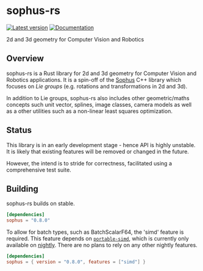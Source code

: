 # sophus-rs

[![Latest version](https://img.shields.io/crates/v/sophus.svg)](https://crates.io/crates/sophus)
[![Documentation](https://docs.rs/strasdat/badge.svg)](https://docs.rs/sophus)

2d and 3d geometry for Computer Vision and Robotics

## Overview

sophus-rs is a Rust library for 2d and 3d geometry for Computer Vision and Robotics applications.
It is a spin-off of the [Sophus](https://github.com/strasdat/Sophus) C++ library which
focuses on *Lie groups* (e.g. rotations and transformations in 2d and 3d).

In addition to Lie groups, sophus-rs also includes other geometric/maths concepts such unit vector,
splines, image classes, camera models as well as a other utilities such as a non-linear least
squares optimization.

## Status

This library is in an early development stage - hence API is highly unstable. It is likely that
existing features will be removed or changed in the future.

However, the intend is to stride for correctness, facilitated using a comprehensive test suite.

## Building

sophus-rs builds on stable.

```toml
[dependencies]
sophus = "0.8.0"
```

To allow for batch types, such as BatchScalarF64, the 'simd' feature is required. This feature
depends on [`portable-simd`](https://doc.rust-lang.org/std/simd/index.html), which is currently
only available on [nightly](https://doc.rust-lang.org/book/appendix-07-nightly-rust.html). There
are no plans to rely on any other nightly features.

```toml
[dependencies]
sophus = { version = "0.8.0", features = ["simd"] }
```
